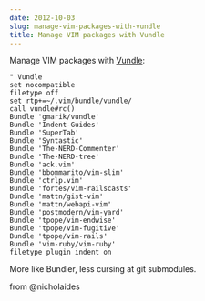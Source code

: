 ```yaml
---
date: 2012-10-03
slug: manage-vim-packages-with-vundle
title: Manage VIM packages with Vundle
---
```


Manage VIM packages with [Vundle](https://github.com/gmarik/vundle):

```vim
" Vundle
set nocompatible
filetype off
set rtp+=~/.vim/bundle/vundle/
call vundle#rc()
Bundle 'gmarik/vundle'
Bundle 'Indent-Guides'
Bundle 'SuperTab'
Bundle 'Syntastic'
Bundle 'The-NERD-Commenter'
Bundle 'The-NERD-tree'
Bundle 'ack.vim'
Bundle 'bbommarito/vim-slim'
Bundle 'ctrlp.vim'
Bundle 'fortes/vim-railscasts'
Bundle 'mattn/gist-vim'
Bundle 'mattn/webapi-vim'
Bundle 'postmodern/vim-yard'
Bundle 'tpope/vim-endwise'
Bundle 'tpope/vim-fugitive'
Bundle 'tpope/vim-rails'
Bundle 'vim-ruby/vim-ruby'
filetype plugin indent on
```

More like Bundler, less cursing at git submodules.

from @nicholaides
